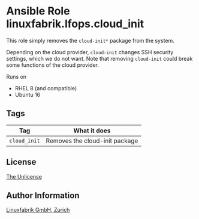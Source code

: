 # Ansible Role linuxfabrik.lfops.cloud_init

This role simply removes the `cloud-init*` package from the system.

Depending on the cloud provider, `cloud-init` changes SSH security settings, which we do not want.
Note that removing `cloud-init` could break some functions of the cloud provider.

Runs on

* RHEL 8 (and compatible)
* Ubuntu 16


## Tags

| Tag          | What it does                   |
| ---          | ------------                   |
| `cloud_init` | Removes the cloud-init package |


## License

[The Unlicense](https://unlicense.org/)


## Author Information

[Linuxfabrik GmbH, Zurich](https://www.linuxfabrik.ch)
